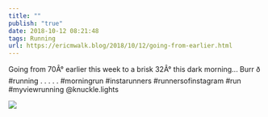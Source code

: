 ```yaml
---
title: ""
publish: "true"
date: 2018-10-12 08:21:48
tags: Running
url: https://ericmwalk.blog/2018/10/12/going-from-earlier.html
---
```


Going from 70Â° earlier this week to a brisk 32Â° this dark morning... Burr ð #running .
.
.
.
.
#morningrun #instarunners #runnersofinstagram #run #myviewrunning @knuckle.lights

![](https://ericmwalk.blog/uploads/2022/1fa0d45c3e.jpg)